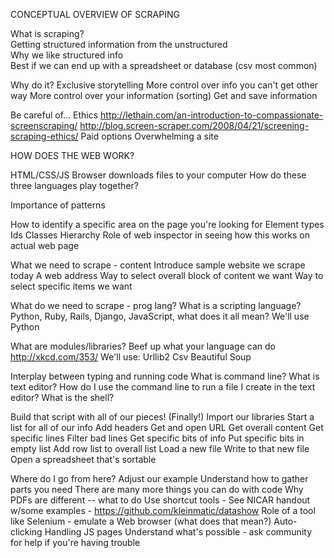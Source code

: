 CONCEPTUAL OVERVIEW OF SCRAPING

What is scraping?  
    Getting structured information from the unstructured  
        Why we like structured info  
        Best if we can end up with a spreadsheet or database (csv most common)  

Why do it?
    Exclusive storytelling
    More control over info you can't get other way
    More control over your information (sorting)
    Get and save information

Be careful of...
    Ethics
        http://lethain.com/an-introduction-to-compassionate-screenscraping/
        http://blog.screen-scraper.com/2008/04/21/screening-scraping-ethics/
    Paid options
    Overwhelming a site
    
HOW DOES THE WEB WORK?

HTML/CSS/JS
    Browser downloads files to your computer
    How do these three languages play together?

Importance of patterns

How to identify a specific area on the page you're looking for
    Element types
    Ids
    Classes
    Hierarchy
    Role of web inspector in seeing how this works on actual web page

What we need to scrape - content
    Introduce sample website we scrape today
    A web address
    Way to select overall block of content we want
    Way to select specific items we want
    
What do we need to scrape - prog lang?
    What is a scripting language?
    Python, Ruby, Rails, Django, JavaScript, what does it all mean?
    We'll use Python
    
What are modules/libraries?
    Beef up what your language can do
    http://xkcd.com/353/
    We'll use:
        Urllib2
        Csv
        Beautiful Soup
        
Interplay between typing and running code
    What is command line?
    What is text editor?
    How do I use the command line to run a file I create in the text editor?
    What is the shell?
    
Build that script with all of our pieces! (Finally!)
    Import our libraries
    Start a list for all of our info
    Add headers
    Get and open URL
    Get overall content
    Get specific lines
    Filter bad lines
    Get specific bits of info
    Put specific bits in empty list
    Add row list to overall list
    Load a new file
    Write to that new file
    Open a spreadsheet that's sortable
    
Where do I go from here?
    Adjust our example
    Understand how to gather parts you need
    There are many more things you can do with code
    Why PDFs are different -- what to do
    Use shortcut tools - See NICAR handout w/some examples - https://github.com/kleinmatic/datashow
    Role of a tool like Selenium - emulate a Web browser (what does that mean?)
        Auto-clicking
        Handling JS pages
   Understand what's possible - ask community for help if you're having trouble